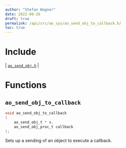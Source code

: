 ```yaml
---
author: "Stefan Wagner"
date: 2022-09-26
draft: true
permalink: /api/src/ao_sys/ao_send_obj_to_callback.h/
toc: true
---
```


# Include

| [`ao_send_obj.h`](ao_send_obj.h.md) |

# Functions

## `ao_send_obj_to_callback`

```c
void ao_send_obj_to_callback
(
    ao_send_obj_t * s, 
    ao_send_obj_proc_t callback
);
```

Sets up a sending of an object to execute a callback.
